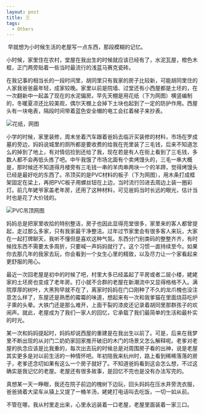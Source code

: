 ```yaml
---
layout: post
title: 三
tags:
  - Others
---
```

​	早就想为小时候生活的老屋写一点东西，那段模糊的记忆。

​	小时候，家里住在农村，堂屋在我出生的时候就应该已经有了，水泥瓦屋，橙色木框，正门两旁贴着一些当时最流行的浅蓝马赛克瓷砖。

​	在我记事的相当长的一段时间里，胡同里只有我家的房子比较新，可能胡同里住的人家我爸爸最年轻，成家较晚。家里以前是院墙、过堂还有小西屋都是土坯的，在一次翻新中一起盖了现在的水泥偏房。早先天棚是用花纸（下为网图）横竖编制的，冬暖夏凉还比较美观，偶尔天棚上会掉下土块也起到了一定的防护作用。西屋头有一块电表，隔段时间带着蓝色安全帽的电工会扛着梯子来抄表。

![花纸，网图](http://p9.pccoo.cn/weixin/20161224/2016122418272448358560_640_512.jpg)

​	小学的时候，家里装修，周末坐着汽车跟着爸妈去临沂买装修的材料，市场在罗成墓的旁边，妈妈说城里的厕所都是要收费的给我在兜里装了三毛钱，后来不知道怎么的掉到了地上，有对情侣捡到还给了我，现在若是有人在街上看到了三毛钱，多数人都不会再低头拣了吧。中午我饿了市场北面有个卖烤馒头的，三毛一串大概是，那时候还不知道得月楼旁有三毛钱一串的羊肉串两块一个的羊蹄，觉得烤馒头已经是最好吃的东西了。吊顶买的是PVC材料的板子（下为网图），用木条打成框架固定在梁上，再把PVC板子用螺丝钮在上边，当时流行凹进去周边上装一圈彩灯。前几年姥爷家盖老年房，还用了这种材料，可见爸妈当时长远的眼光，估计当时也是花了大价钱的。

![PVC吊顶网图](https://timgsa.baidu.com/timg?image&quality=80&size=b9999_10000&sec=1540033919369&di=21334c3fc462c03425ccce085c10b734&imgtype=0&src=http%3A%2F%2Fpic.zuojiaju.com%2Fforum%2F201201%2F16%2F204713l5wy0ch7wlxyckcy.jpg)

​	妈妈总是把家里收拾的特别整洁，房子也因此显得亮堂很多，家里来的客人都曾提起，走过那么多家，只有我家最干净整洁。过年过节家里会有很多客人来玩，大家在一起打牌聊天，我听不懂但是喜欢这种气氛。东西分门别类码的整整齐齐，有时候找东西不需要太多周折，只要喊一声妈妈就行了。这个习惯一直持续至今。如果你去那几年的我家去玩，你会看到一个女生心里的精致，以及尽力让一个家看起来更舒服的用心。

​	最近一次回老屋是初中的时候了吧，村里大多已经盖起了平房或者二层小楼，姥姥家的土坯房也变成了老年房。打小就不合群的老屋在新潮流中又显得格格不入。满院厚厚的树叶，大黑狗早就不在了，离家时妈妈在门口刚种了不久的龙爪槐也没注意怎么样了，东屋还是熟悉的霉霉的味道，想起来有一次和我爹猫在里面烧蒜吃炉子熏的头晕。大铁门还是那么难开，上面干裂的漆皮还记录着胡同里那群孩子的欢闹声。就此，老屋成为了我们一家人的回忆，它承载了我们最简单的生活和最朴实的时光。

​	某一次和妈妈提起时，妈妈却说西屋的重建是在我出生以前了。可是，后来在我梦里不断出现的从对门二奶奶家回家推开破旧的木门的场景又怎么解释呢。老爹对老屋的执念应该是比我重的，每次出去玩的时候总是对周围房子看的出神，说是老屋其实更多是对以前生活的一种情怀吧。年初陪我来杭州时，路上看到稀稀落落的房子，老爹还念叨如果有这么一个房子就好了。不知道爸妈看到这会怎么想，不过这确实是我记忆的老屋。老屋还有很多故事，是回忆不完也是没有办法写完的。

​	真想某一天一睁眼，我还在院子前边的槐树下边玩，回头妈妈在压水井旁洗衣服，爸爸骑着大梁车从镇上又提了一桶羊汤，姥姥打电话叫去吃饭，一切一如从前。

​	不管在哪，我从村里走出来，心里永远装着一口老屋，老屋里面装着一家三口。

